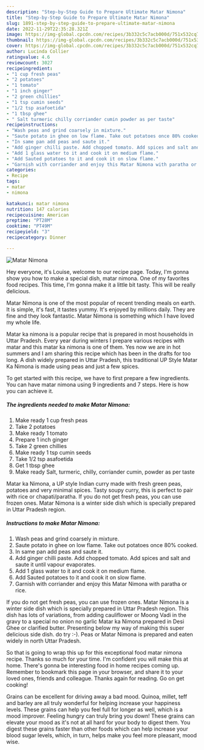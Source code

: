 ```yaml
---
description: "Step-by-Step Guide to Prepare Ultimate Matar Nimona"
title: "Step-by-Step Guide to Prepare Ultimate Matar Nimona"
slug: 1891-step-by-step-guide-to-prepare-ultimate-matar-nimona
date: 2022-11-29T22:35:28.321Z
image: https://img-global.cpcdn.com/recipes/3b332c5c7acb000d/751x532cq70/matar-nimona-recipe-main-photo.jpg
thumbnail: https://img-global.cpcdn.com/recipes/3b332c5c7acb000d/751x532cq70/matar-nimona-recipe-main-photo.jpg
cover: https://img-global.cpcdn.com/recipes/3b332c5c7acb000d/751x532cq70/matar-nimona-recipe-main-photo.jpg
author: Lucinda Collier
ratingvalue: 4.6
reviewcount: 3027
recipeingredient:
- "1 cup fresh peas"
- "2 potatoes"
- "1 tomato"
- "1 inch ginger"
- "2 green chillies"
- "1 tsp cumin seeds"
- "1/2 tsp asafoetida"
- "1 tbsp ghee"
- " Salt turmeric chilly corriander cumin powder as per taste"
recipeinstructions:
- "Wash peas and grind coarsely in mixture."
- "Saute potato in ghee on low flame. Take out potatoes once 80% cooked."
- "In same pan add peas and saute it."
- "Add ginger chilli paste. Add chopped tomato. Add spices and salt and saute it until vapour evaporates."
- "Add 1 glass water to it and cook it on medium flame."
- "Add Sauted potatoes to it and cook it on slow flame."
- "Garnish with corriander and enjoy this Matar Nimona with paratha or rice."
categories:
- Recipe
tags:
- matar
- nimona

katakunci: matar nimona 
nutrition: 147 calories
recipecuisine: American
preptime: "PT28M"
cooktime: "PT49M"
recipeyield: "3"
recipecategory: Dinner

---
```



![Matar Nimona](https://img-global.cpcdn.com/recipes/3b332c5c7acb000d/751x532cq70/matar-nimona-recipe-main-photo.jpg)

Hey everyone, it's Louise, welcome to our recipe page. Today, I'm gonna show you how to make a special dish, matar nimona. One of my favorites food recipes. This time, I'm gonna make it a little bit tasty. This will be really delicious.

Matar Nimona is one of the most popular of recent trending meals on earth. It is simple, it's fast, it tastes yummy. It's enjoyed by millions daily. They are fine and they look fantastic. Matar Nimona is something which I have loved my whole life.

Matar ka nimona is a popular recipe that is prepared in most households in Uttar Pradesh. Every year during winters I prepare various recipes with matar and this matar ka nimona is one of them. Yes now we are in hot summers and I am sharing this recipe which has been in the drafts for too long. A dish widely prepared in Uttar Pradesh, this traditional UP Style Matar Ka Nimona is made using peas and just a few spices.


To get started with this recipe, we have to first prepare a few ingredients. You can have matar nimona using 9 ingredients and 7 steps. Here is how you can achieve it.

<!--inarticleads1-->

##### The ingredients needed to make Matar Nimona:

1. Make ready 1 cup fresh peas
1. Take 2 potatoes
1. Make ready 1 tomato
1. Prepare 1 inch ginger
1. Take 2 green chillies
1. Make ready 1 tsp cumin seeds
1. Take 1/2 tsp asafoetida
1. Get 1 tbsp ghee
1. Make ready  Salt, turmeric, chilly, corriander cumin, powder as per taste


Matar ka Nimona, a UP style Indian curry made with fresh green peas, potatoes and very minimal spices. Tasty soupy curry, this is perfect to pair with rice or chapati/paratha. If you do not get fresh peas, you can use frozen ones. Matar Nimona is a winter side dish which is specially prepared in Uttar Pradesh region. 

<!--inarticleads2-->

##### Instructions to make Matar Nimona:

1. Wash peas and grind coarsely in mixture.
1. Saute potato in ghee on low flame. Take out potatoes once 80% cooked.
1. In same pan add peas and saute it.
1. Add ginger chilli paste. Add chopped tomato. Add spices and salt and saute it until vapour evaporates.
1. Add 1 glass water to it and cook it on medium flame.
1. Add Sauted potatoes to it and cook it on slow flame.
1. Garnish with corriander and enjoy this Matar Nimona with paratha or rice.


If you do not get fresh peas, you can use frozen ones. Matar Nimona is a winter side dish which is specially prepared in Uttar Pradesh region. This dish has lots of variations, from adding cauliflower or Moong Vadi in the gravy to a special no onion no garlic Matar ka Nimona prepared in Desi Ghee or clarified butter. Presenting below my way of making this super delicious side dish. do try :-). Peas or Matar Nimona is prepared and eaten widely in north Uttar Pradesh. 

So that is going to wrap this up for this exceptional food matar nimona recipe. Thanks so much for your time. I'm confident you will make this at home. There's gonna be interesting food in home recipes coming up. Remember to bookmark this page in your browser, and share it to your loved ones, friends and colleague. Thanks again for reading. Go on get cooking!

Grains can be excellent for driving away a bad mood. Quinoa, millet, teff and barley are all truly wonderful for helping increase your happiness levels. These grains can help you feel full for longer as well, which is a mood improver. Feeling hungry can truly bring you down! These grains can elevate your mood as it's not at all hard for your body to digest them. You digest these grains faster than other foods which can help increase your blood sugar levels, which, in turn, helps make you feel more pleasant, mood wise.
